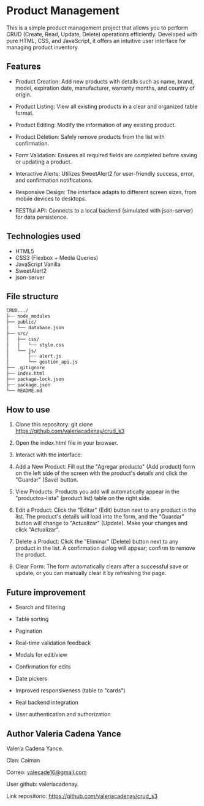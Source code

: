# Product Management

This is a simple product management project that allows you to perform CRUD (Create, Read, Update, Delete) operations efficiently. Developed with pure HTML, CSS, and JavaScript, it offers an intuitive user interface for managing product inventory.

## Features

- Product Creation: Add new products with details such as name, brand, model, expiration date, manufacturer, warranty months, and country of origin.

- Product Listing: View all existing products in a clear and organized table format.

- Product Editing: Modify the information of any existing product.

- Product Deletion: Safely remove products from the list with confirmation.

- Form Validation: Ensures all required fields are completed before saving or updating a product.

- Interactive Alerts: Utilizes SweetAlert2 for user-friendly success, error, and confirmation notifications.

- Responsive Design: The interface adapts to different screen sizes, from mobile devices to desktops.

- RESTful API: Connects to a local backend (simulated with json-server) for data persistence.

## Technologies used

- HTML5
- CSS3 (Flexbox + Media Queries)
- JavaScript Vanilla
- SweetAlert2
- json-server

## File structure

```bash
CRUD.../
├── node_modules
├── public/
│   └── database.json
├── src/
│   ├── css/
│   │   └── style.css
│   └── js/
│       ├── alert.js
│       └── gestión_api.js
├── .gitignore
├── index.html
├── package-lock.json
├── package.json
└── README.md       
```

## How to use

1. Clone this repository: git clone https://github.com/valeriacadenay/crud_s3

2. Open the index.html file in your browser.

3. Interact with the interface:

4. Add a New Product: Fill out the "Agregar producto" (Add product) form on the left side of the screen with the product's details and click the "Guardar" (Save) button.

5. View Products: Products you add will automatically appear in the "productos-lista" (product list) table on the right side.

6. Edit a Product: Click the "Editar" (Edit) button next to any product in the list. The product's details will load into the form, and the "Guardar" button will change to "Actualizar" (Update). Make your changes and click "Actualizar".

7. Delete a Product: Click the "Eliminar" (Delete) button next to any product in the list. A confirmation dialog will appear; confirm to remove the product.

8. Clear Form: The form automatically clears after a successful save or update, or you can manually clear it by refreshing the page.


## Future improvement
- Search and filtering

- Table sorting

- Pagination

- Real-time validation feedback

- Modals for edit/view

- Confirmation for edits

- Date pickers

- Improved responsiveness (table to "cards")

- Real backend integration

- User authentication and authorization


## Author Valeria Cadena Yance

Valeria Cadena Yance.

Clan: Caiman

Correo: valecade16@gmail.com

User github: valeriacadenay.

Link repositorio: https://github.com/valeriacadenay/crud_s3